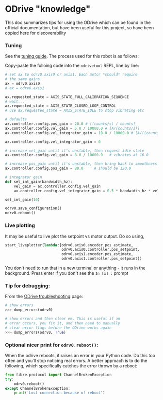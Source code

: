 # ODrive "knowledge"
This doc summarizes tips for using the ODrive which can be found in the official documentation, but have been useful for this project, so have been copied here for discoverability


### Tuning
See the [tuning guide](https://docs.odriverobotics.com/control.html#Tuning). The process used for this robot is as follows:

Copy-paste the folloing code into the `odrivetool` REPL, line by line:

```python
# set ax to odrv0.axis0 or axis1. Each motor *should* require
# the same gains
ax = odrv0.axis0
# ax = odrv0.axis1

ax.requested_state = AXIS_STATE_FULL_CALIBRATION_SEQUENCE
# wait...
ax.requested_state = AXIS_STATE_CLOSED_LOOP_CONTROL
# use ax.requested_state = AXIS_STATE_IDLE to stop vibrating etc

# defaults
ax.controller.config.pos_gain = 20.0 # [(counts/s) / counts]
ax.controller.config.vel_gain = 5.0 / 10000.0 # [A/(counts/s)]
ax.controller.config.vel_integrator_gain = 10.0 / 10000.0 # [A/((counts/s) * s)]

ax.controller.config.vel_integrator_gain = 0

# increase vel_gain until it's unstable, then request idle state
ax.controller.config.vel_gain = 8.0 / 10000.0   # vibrates at 16.0

# increase pos_gain until it's unstable, then bring back to smoothness
ax.controller.config.pos_gain = 80.0     # should be 120.0

# integrator gain
def set_int_gain(bandwidth_hz):
    vel_gain = ax.controller.config.vel_gain
    ax.controller.config.vel_integrator_gain = 0.5 * bandwidth_hz * vel_gain

set_int_gain(10)

odrv0.save_configuration()
odrv0.reboot()
```


### Live plotting
It may be useful to live plot the setpoint vs motor output. Do so using,
```python
start_liveplotter(lambda:[odrv0.axis0.encoder.pos_estimate,
                          odrv0.axis0.controller.pos_setpoint,
                          odrv0.axis1.encoder.pos_estimate,
                          odrv0.axis1.controller.pos_setpoint])
```
You don't need to run that in a new terminal or anything - it runs in the background. Press enter if you don't see the `In [x] :` prompt


### Tip for debugging:
From the [ODrive troubleshooting](https://docs.odriverobotics.com/troubleshooting) page:

```python
# show errors
>>> dump_errors(odrv0)

# show errors and then clear em. This is useful if an
# error occurs, you fix it, and then need to manually
# clear error flags before the ODrive works again
>>> dump_errors(odrv0, True)
```


### Optional nicer print for `odrv0.reboot()`:
When the odrive reboots, it raises an error in your Python code. Do this too often and you'll stop noticing real errors. A better approach is to do the following, which specifically catches the error thrown by a reboot:

```python
from fibre.protocol import ChannelBrokenException
try:
    odrv0.reboot()
except ChannelBrokenException:
    print('Lost connection because of reboot')
```